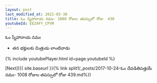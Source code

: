 ```yaml
---
layout: post
last_modified_at: 2021-03-30
title: ఓం స్నేహానాయ నమః- 1008 రోజుల తపస్సులో రోజు  430
youtubeId: EEZ4FY_CPVM
---
```

 
 
 ఓం స్నేహానాయ నమః  
 
 -  తన భక్తులకు మిత్రుడు లాంటివాడు 
 
  
 
  
 
 
 
 
 
 


{% include youtubePlayer.html id=page.youtubeId %}
 
[Next]({{ site.baseurl }}{% link  split1/_posts/2017-10-24-ఓం దేవడితిపత్తయే నమః- 1008 రోజుల తపస్సులో రోజు  439.md%})
 

